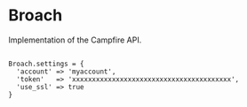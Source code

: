 # Broach

Implementation of the Campfire API.

<pre><code>
Broach.settings = {
  'account' => 'myaccount',
  'token'   => 'xxxxxxxxxxxxxxxxxxxxxxxxxxxxxxxxxxxxxxxx',
  'use_ssl' => true
}
</code></pre>

